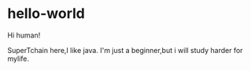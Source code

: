 # hello-world
Hi human!

SuperTchain here,I like java.
I'm just a beginner,but i will study harder for mylife.
